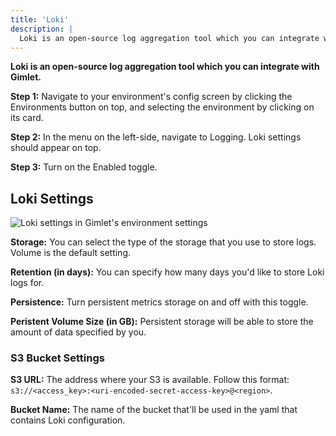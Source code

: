 ```yaml
---
title: 'Loki'
description: |
  Loki is an open-source log aggregation tool which you can integrate with Gimlet.
---
```


**Loki is an open-source log aggregation tool which you can integrate with Gimlet.**

**Step 1:** Navigate to your environment's config screen by clicking the Environments button on top, and selecting the environment by clicking on its card.

**Step 2:** In the menu on the left-side, navigate to Logging. Loki settings should appear on top.

**Step 3:** Turn on the Enabled toggle.

## Loki Settings

![Loki settings in Gimlet's environment settings](/docs/screenshots/monitoring/gimlet-io-loki-settings.png)

**Storage:** You can select the type of the storage that you use to store logs. Volume is the default setting.

**Retention (in days):** You can specify how many days you'd like to store Loki logs for.

**Persistence:** Turn persistent metrics storage on and off with this toggle.

**Peristent Volume Size (in GB):** Persistent storage will be able to store the amount of data specified by you.

### S3 Bucket Settings

**S3 URL:** The address where your S3 is available. Follow this format: `s3://<access_key>:<uri-encoded-secret-access-key>@<region>`.

**Bucket Name:** The name of the bucket that'll be used in the yaml that contains Loki configuration.
